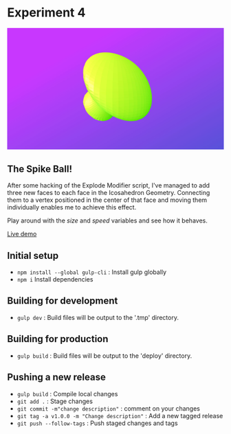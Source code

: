 # Experiment 4

![alt tag](thumb.jpg)

## The Spike Ball!
After some hacking of the Explode Modifier script, I've managed to add three new faces to each face in the Icosahedron Geometry. Connecting them to a vertex positioned in the center of that face and moving them individually enables me to achieve this effect.

Play around with the *size* and *speed* variables and see how it behaves.

[Live demo](http://danieldelcore.com/lab/4)

## Initial setup
- `npm install --global gulp-cli` : Install gulp globally
- `npm i` Install dependencies

## Building for development
- `gulp dev` : Build files will be output to the '.tmp' directory.

## Building for production
- `gulp build` : Build files will be output to the 'deploy' directory.

## Pushing a new release
- `gulp build` : Compile local changes
- `git add .` : Stage changes
- `git commit -m"change description"` : comment on your changes
- `git tag -a v1.0.0 -m "Change description"` : Add a new tagged release
- `git push --follow-tags` : Push staged changes and tags
